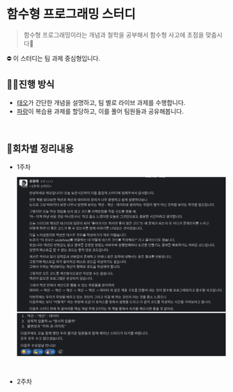 # 함수형 프로그래밍 스터디
> 함수형 프로그래밍이라는 개념과 철학을 공부해서 함수형 사고에 초점을 맞춥시다🔎

⛔️ 이 스터디는 팀 과제 중심형입니다.

## 🙋‍♂️진행 방식
- [태오](https://github.com/developer-1px)가 간단한 개념을 설명하고, 팀 별로 라이브 과제를 수행합니다.
- [파랑](https://github.com/InSeong-So)이 복습용 과제를 할당하고, 이를 풀어 팀원들과 공유해봅니다.

<br/>

## 🌟회차별 정리내용
- 1주차

  <div>

  <img src="./assets/1week-1.png" width="500"/>
  <img src="./assets/1week-2.png" width="500"/>

  </div>

<br/>

- 2주차

<br/>